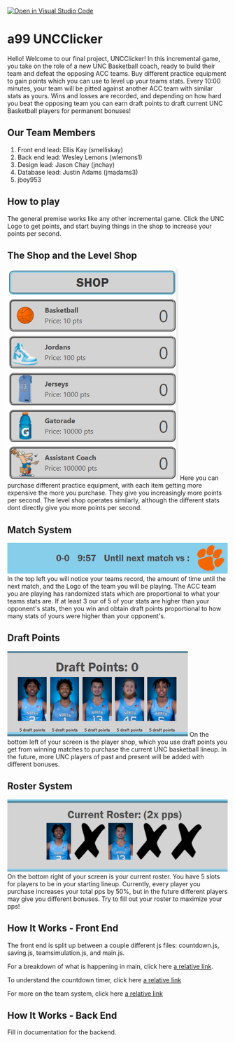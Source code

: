 [![Open in Visual Studio Code](https://classroom.github.com/assets/open-in-vscode-f059dc9a6f8d3a56e377f745f24479a46679e63a5d9fe6f495e02850cd0d8118.svg)](https://classroom.github.com/online_ide?assignment_repo_id=6381662&assignment_repo_type=AssignmentRepo)
# a99 UNCClicker

Hello! Welcome to our final project, UNCClicker! In this incremental game, you take on the role of a new UNC Basketball coach, ready to build their team and defeat the opposing ACC teams. Buy different practice equipment to gain points which you can use to level up your teams stats. Every 10:00 minutes, your team will be pitted against another ACC team with similar stats as yours. Wins and losses are recorded, and depending on how hard you beat the opposing team you can earn draft points to draft current UNC Basketball players for permanent bonuses!

## Our Team Members
1. Front end lead: Ellis Kay (smelliskay)
2. Back end lead: Wesley Lemons (wlemons1)
3. Design lead: Jason Chay (jnchay)
4. Database lead: Justin Adams (jmadams3)
5. jboy953


## How to play

The general premise works like any other incremental game. Click the UNC Logo to get points, and start buying things in the shop to increase your points per second.

## The Shop and the Level Shop
![Image](./images/READMEIMAGES/shop.PNG)
Here you can purchase different practice equipment, with each item getting more expensive the more you purchase. They give you increasingly more points per second. The level shop operates similarly, although the different stats dont directly give you more points per second.


## Match System
![Image](./images/READMEIMAGES/nextMatch.PNG)
In the top left you will notice your teams record, the amount of time until the next match, and the Logo of the team you will be playing. The ACC team you are playing has randomized stats which are proportional to what your teams stats are. If at least 3 our of 5 of your stats are higher than your opponent's stats, then you win and obtain draft points proportional to how many stats of yours were higher than your opponent's.

## Draft Points
![Image](./images/READMEIMAGES/draftPoints.PNG)
On the bottom left of your screen is the player shop, which you use draft points you get from winning matches to purchase the current UNC basketball lineup. In the future, more UNC players of past and present will be added with different bonuses.

## Roster System
![Image](./images/READMEIMAGES/roster.PNG)
On the bottom right of your screen is your current roster. You have 5 slots for players to be in your starting lineup. Currently, every player you purchase increases your total pps by 50%, but in the future different players may give you different bonuses. Try to fill out your roster to maximize your pps!


## How It Works - Front End

The front end is split up between a couple different js files: countdown.js, saving.js, teamsimulation.js, and main.js.

For a breakdown of what is happening in main, click here [a relative link](./docs/main.md).

To understand the countdown timer, click here [a relative link](./docs/countdown.md)

For more on the team system, click here [a relative link](./docs/teamsimulation.md)

## How It Works - Back End

Fill in documentation for the backend.
